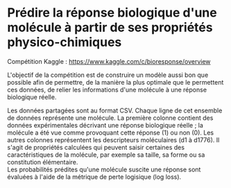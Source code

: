 # Prédire la réponse biologique d'une molécule à partir de ses propriétés physico-chimiques 

Compétition Kaggle : https://www.kaggle.com/c/bioresponse/overview

L'objectif de la compétition est de construire un modèle aussi bon que possible afin de permettre, 
de la manière la plus optimale que le permettent ces données, de relier les informations d'une molécule à une réponse biologique réelle.

Les données partagées sont au format CSV. Chaque ligne de cet ensemble de données représente une molécule. 
La première colonne contient des données expérimentales décrivant une réponse biologique réelle ; la molécule a été vue comme provoquant cette réponse (1) ou non (0). 
Les autres colonnes représentent les descripteurs moléculaires (d1 à d1776). 
Il s'agit de propriétés calculées qui peuvent saisir certaines des caractéristiques de la molécule, par exemple sa taille, sa forme ou sa constitution élémentaire.  
Les probabilités prédites qu'une molécule suscite une réponse sont évaluées à l'aide de la métrique de perte logisique (log loss).



